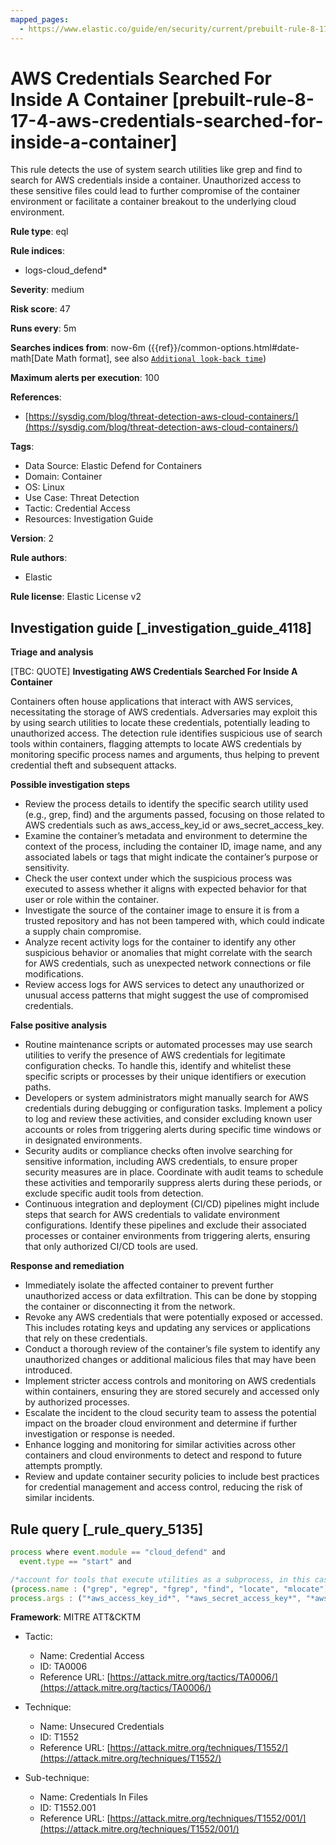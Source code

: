 ```yaml
---
mapped_pages:
  - https://www.elastic.co/guide/en/security/current/prebuilt-rule-8-17-4-aws-credentials-searched-for-inside-a-container.html
---
```


# AWS Credentials Searched For Inside A Container [prebuilt-rule-8-17-4-aws-credentials-searched-for-inside-a-container]

This rule detects the use of system search utilities like grep and find to search for AWS credentials inside a container. Unauthorized access to these sensitive files could lead to further compromise of the container environment or facilitate a container breakout to the underlying cloud environment.

**Rule type**: eql

**Rule indices**:

* logs-cloud_defend*

**Severity**: medium

**Risk score**: 47

**Runs every**: 5m

**Searches indices from**: now-6m ({{ref}}/common-options.html#date-math[Date Math format], see also [`Additional look-back time`](docs-content://solutions/security/detect-and-alert/create-detection-rule.md#rule-schedule))

**Maximum alerts per execution**: 100

**References**:

* [https://sysdig.com/blog/threat-detection-aws-cloud-containers/](https://sysdig.com/blog/threat-detection-aws-cloud-containers/)

**Tags**:

* Data Source: Elastic Defend for Containers
* Domain: Container
* OS: Linux
* Use Case: Threat Detection
* Tactic: Credential Access
* Resources: Investigation Guide

**Version**: 2

**Rule authors**:

* Elastic

**Rule license**: Elastic License v2

## Investigation guide [_investigation_guide_4118]

**Triage and analysis**

[TBC: QUOTE]
**Investigating AWS Credentials Searched For Inside A Container**

Containers often house applications that interact with AWS services, necessitating the storage of AWS credentials. Adversaries may exploit this by using search utilities to locate these credentials, potentially leading to unauthorized access. The detection rule identifies suspicious use of search tools within containers, flagging attempts to locate AWS credentials by monitoring specific process names and arguments, thus helping to prevent credential theft and subsequent attacks.

**Possible investigation steps**

* Review the process details to identify the specific search utility used (e.g., grep, find) and the arguments passed, focusing on those related to AWS credentials such as aws_access_key_id or aws_secret_access_key.
* Examine the container’s metadata and environment to determine the context of the process, including the container ID, image name, and any associated labels or tags that might indicate the container’s purpose or sensitivity.
* Check the user context under which the suspicious process was executed to assess whether it aligns with expected behavior for that user or role within the container.
* Investigate the source of the container image to ensure it is from a trusted repository and has not been tampered with, which could indicate a supply chain compromise.
* Analyze recent activity logs for the container to identify any other suspicious behavior or anomalies that might correlate with the search for AWS credentials, such as unexpected network connections or file modifications.
* Review access logs for AWS services to detect any unauthorized or unusual access patterns that might suggest the use of compromised credentials.

**False positive analysis**

* Routine maintenance scripts or automated processes may use search utilities to verify the presence of AWS credentials for legitimate configuration checks. To handle this, identify and whitelist these specific scripts or processes by their unique identifiers or execution paths.
* Developers or system administrators might manually search for AWS credentials during debugging or configuration tasks. Implement a policy to log and review these activities, and consider excluding known user accounts or roles from triggering alerts during specific time windows or in designated environments.
* Security audits or compliance checks often involve searching for sensitive information, including AWS credentials, to ensure proper security measures are in place. Coordinate with audit teams to schedule these activities and temporarily suppress alerts during these periods, or exclude specific audit tools from detection.
* Continuous integration and deployment (CI/CD) pipelines might include steps that search for AWS credentials to validate environment configurations. Identify these pipelines and exclude their associated processes or container environments from triggering alerts, ensuring that only authorized CI/CD tools are used.

**Response and remediation**

* Immediately isolate the affected container to prevent further unauthorized access or data exfiltration. This can be done by stopping the container or disconnecting it from the network.
* Revoke any AWS credentials that were potentially exposed or accessed. This includes rotating keys and updating any services or applications that rely on these credentials.
* Conduct a thorough review of the container’s file system to identify any unauthorized changes or additional malicious files that may have been introduced.
* Implement stricter access controls and monitoring on AWS credentials within containers, ensuring they are stored securely and accessed only by authorized processes.
* Escalate the incident to the cloud security team to assess the potential impact on the broader cloud environment and determine if further investigation or response is needed.
* Enhance logging and monitoring for similar activities across other containers and cloud environments to detect and respond to future attempts promptly.
* Review and update container security policies to include best practices for credential management and access control, reducing the risk of similar incidents.


## Rule query [_rule_query_5135]

```js
process where event.module == "cloud_defend" and
  event.type == "start" and

/*account for tools that execute utilities as a subprocess, in this case the target utility name will appear as a process arg*/
(process.name : ("grep", "egrep", "fgrep", "find", "locate", "mlocate") or process.args : ("grep", "egrep", "fgrep", "find", "locate", "mlocate")) and
process.args : ("*aws_access_key_id*", "*aws_secret_access_key*", "*aws_session_token*", "*accesskeyid*", "*secretaccesskey*", "*access_key*", "*.aws/credentials*")
```

**Framework**: MITRE ATT&CKTM

* Tactic:

    * Name: Credential Access
    * ID: TA0006
    * Reference URL: [https://attack.mitre.org/tactics/TA0006/](https://attack.mitre.org/tactics/TA0006/)

* Technique:

    * Name: Unsecured Credentials
    * ID: T1552
    * Reference URL: [https://attack.mitre.org/techniques/T1552/](https://attack.mitre.org/techniques/T1552/)

* Sub-technique:

    * Name: Credentials In Files
    * ID: T1552.001
    * Reference URL: [https://attack.mitre.org/techniques/T1552/001/](https://attack.mitre.org/techniques/T1552/001/)



